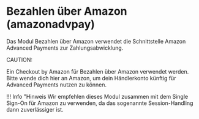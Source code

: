 # Bezahlen über Amazon \(amazonadvpay\) 

Das Modul Bezahlen über Amazon verwendet die Schnittstelle Amazon Advanced Payments zur Zahlungsabwicklung.

CAUTION:

Ein Checkout by Amazon für Bezahlen über Amazon verwendet werden. Bitte wende dich hier an Amazon, um dein Händlerkonto künftig für Advanced Payments nutzen zu können.

!!! Info "Hinweis
	 Wir empfehlen dieses Modul zusammen mit dem Single Sign-On für Amazon zu verwenden, da das sogenannte Session-Handling dann zuverlässiger ist.

  

  

  

  




